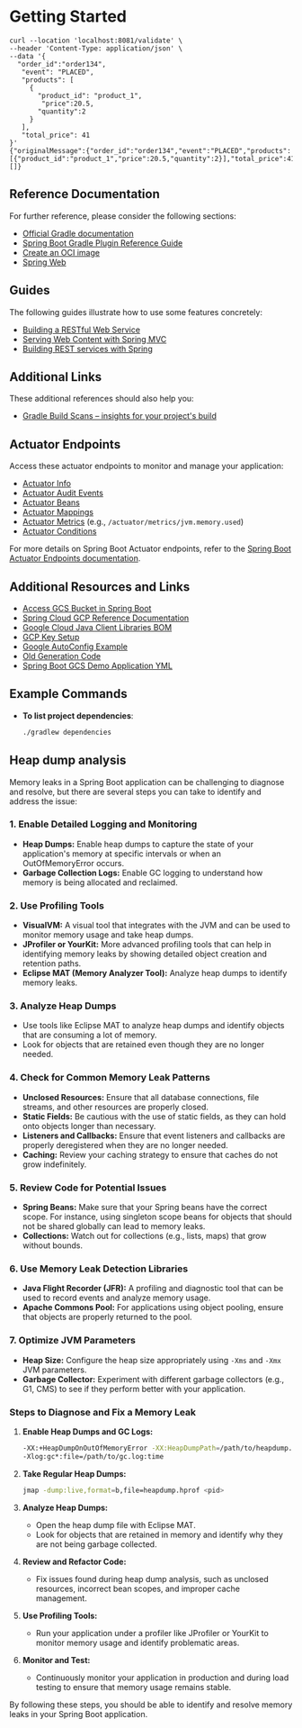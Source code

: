 # Getting Started

```
curl --location 'localhost:8081/validate' \
--header 'Content-Type: application/json' \
--data '{
  "order_id":"order134",
   "event": "PLACED",
   "products": [
     {
       "product_id": "product_1",
        "price":20.5,
       "quantity":2
     }
   ],
   "total_price": 41
}'
{"originalMessage":{"order_id":"order134","event":"PLACED","products":[{"product_id":"product_1","price":20.5,"quantity":2}],"total_price":41},"errors":[]}

```



## Reference Documentation
For further reference, please consider the following sections:

- [Official Gradle documentation](https://docs.gradle.org)
- [Spring Boot Gradle Plugin Reference Guide](https://docs.spring.io/spring-boot/docs/3.2.6/gradle-plugin/reference/html/)
- [Create an OCI image](https://docs.spring.io/spring-boot/docs/3.2.6/gradle-plugin/reference/html/#build-image)
- [Spring Web](https://docs.spring.io/spring-boot/docs/3.2.6/reference/htmlsingle/index.html#web)

## Guides
The following guides illustrate how to use some features concretely:

- [Building a RESTful Web Service](https://spring.io/guides/gs/rest-service/)
- [Serving Web Content with Spring MVC](https://spring.io/guides/gs/serving-web-content/)
- [Building REST services with Spring](https://spring.io/guides/tutorials/rest/)

## Additional Links
These additional references should also help you:

- [Gradle Build Scans – insights for your project's build](https://scans.gradle.com#gradle)

## Actuator Endpoints
Access these actuator endpoints to monitor and manage your application:

- [Actuator Info](http://localhost:8081/actuator/info)
- [Actuator Audit Events](http://localhost:8081/actuator/auditevents)
- [Actuator Beans](http://localhost:8081/actuator/beans)
- [Actuator Mappings](http://localhost:8081/actuator/mappings)
- [Actuator Metrics](http://localhost:8081/actuator/metrics) (e.g., `/actuator/metrics/jvm.memory.used`)
- [Actuator Conditions](http://localhost:8081/actuator/conditions)

For more details on Spring Boot Actuator endpoints, refer to the [Spring Boot Actuator Endpoints documentation](https://docs.spring.io/spring-boot/reference/actuator/endpoints.html#page-title).

## Additional Resources and Links
- [Access GCS Bucket in Spring Boot](https://stackoverflow.com/questions/59858391/how-to-access-gcs-bucket-in-springboot)
- [Spring Cloud GCP Reference Documentation](https://cloud.spring.io/spring-cloud-static/spring-cloud-gcp/current/reference/html/#_spring_resources)
- [Google Cloud Java Client Libraries BOM](https://cloud.google.com/java/docs/bom)
- [GCP Key Setup](https://github.com/spring-attic/spring-cloud-gcp/issues/1630)
- [Google AutoConfig Example](https://github.com/GoogleCloudPlatform/spring-cloud-gcp/blob/main/spring-cloud-gcp-starters/spring-cloud-gcp-starter-storage/pom.xml)
- [Old Generation Code](https://chatgpt.com/share/b1a06091-8e86-4503-91c6-d55d7a7e35b8)
- [Spring Boot GCS Demo Application YML](https://github.com/raviyasas/springboot-gcs-demo/blob/225606faa720f2b036d16d96316db62d9f8d0b67/src/main/resources/application.yml)

## Example Commands

- **To list project dependencies**:
  ```sh
  ./gradlew dependencies
  ```

## Heap dump analysis
Memory leaks in a Spring Boot application can be challenging to diagnose and resolve, but there are several steps you can take to identify and address the issue:

### 1. **Enable Detailed Logging and Monitoring**
   - **Heap Dumps:** Enable heap dumps to capture the state of your application's memory at specific intervals or when an OutOfMemoryError occurs.
   - **Garbage Collection Logs:** Enable GC logging to understand how memory is being allocated and reclaimed.

### 2. **Use Profiling Tools**
   - **VisualVM:** A visual tool that integrates with the JVM and can be used to monitor memory usage and take heap dumps.
   - **JProfiler or YourKit:** More advanced profiling tools that can help in identifying memory leaks by showing detailed object creation and retention paths.
   - **Eclipse MAT (Memory Analyzer Tool):** Analyze heap dumps to identify memory leaks.

### 3. **Analyze Heap Dumps**
   - Use tools like Eclipse MAT to analyze heap dumps and identify objects that are consuming a lot of memory.
   - Look for objects that are retained even though they are no longer needed.

### 4. **Check for Common Memory Leak Patterns**
   - **Unclosed Resources:** Ensure that all database connections, file streams, and other resources are properly closed.
   - **Static Fields:** Be cautious with the use of static fields, as they can hold onto objects longer than necessary.
   - **Listeners and Callbacks:** Ensure that event listeners and callbacks are properly deregistered when they are no longer needed.
   - **Caching:** Review your caching strategy to ensure that caches do not grow indefinitely.

### 5. **Review Code for Potential Issues**
   - **Spring Beans:** Make sure that your Spring beans have the correct scope. For instance, using singleton scope beans for objects that should not be shared globally can lead to memory leaks.
   - **Collections:** Watch out for collections (e.g., lists, maps) that grow without bounds.

### 6. **Use Memory Leak Detection Libraries**
   - **Java Flight Recorder (JFR):** A profiling and diagnostic tool that can be used to record events and analyze memory usage.
   - **Apache Commons Pool:** For applications using object pooling, ensure that objects are properly returned to the pool.

### 7. **Optimize JVM Parameters**
   - **Heap Size:** Configure the heap size appropriately using `-Xms` and `-Xmx` JVM parameters.
   - **Garbage Collector:** Experiment with different garbage collectors (e.g., G1, CMS) to see if they perform better with your application.

### Steps to Diagnose and Fix a Memory Leak

1. **Enable Heap Dumps and GC Logs:**
   ```bash
   -XX:+HeapDumpOnOutOfMemoryError -XX:HeapDumpPath=/path/to/heapdump.hprof
   -Xlog:gc*:file=/path/to/gc.log:time
   ```

2. **Take Regular Heap Dumps:**
   ```bash
   jmap -dump:live,format=b,file=heapdump.hprof <pid>
   ```

3. **Analyze Heap Dumps:**
   - Open the heap dump file with Eclipse MAT.
   - Look for objects that are retained in memory and identify why they are not being garbage collected.

4. **Review and Refactor Code:**
   - Fix issues found during heap dump analysis, such as unclosed resources, incorrect bean scopes, and improper cache management.

5. **Use Profiling Tools:**
   - Run your application under a profiler like JProfiler or YourKit to monitor memory usage and identify problematic areas.

6. **Monitor and Test:**
   - Continuously monitor your application in production and during load testing to ensure that memory usage remains stable.

By following these steps, you should be able to identify and resolve memory leaks in your Spring Boot application.
